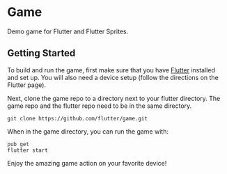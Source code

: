 # Game

Demo game for Flutter and Flutter Sprites.

## Getting Started

To build and run the game, first make sure that you have
[Flutter](http://flutter.io/) installed and set up. You will also need a device
setup (follow the directions on the Flutter page).

Next, clone the game repo to a directory next to your flutter directory. The
game repo and the flutter repo need to be in the same directory.

    git clone https://github.com/flutter/game.git

When in the game directory, you can run the game with:

    pub get
    flutter start

Enjoy the amazing game action on your favorite device!
